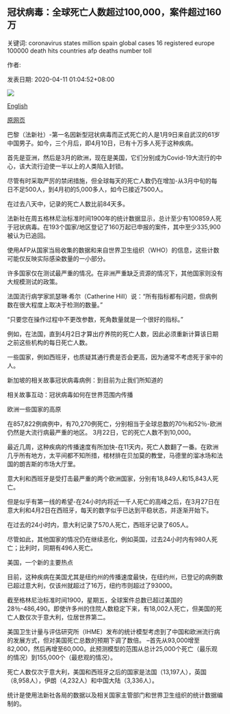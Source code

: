 ## 冠状病毒：全球死亡人数超过100,000，案件超过160万

关键词: coronavirus states million spain global cases 16 registered europe 100000 death hits countries afp deaths number toll

作者: 

发表日期: 2020-04-11 01:04:52+08:00

![](https://www.straitstimes.com/sites/default/files/styles/x_large/public/articles/2020/04/11/08355847.jpg?itok=7TpoBgOu)

[English](Coronavirus%3A%20Global%20death%20toll%20hits%20100%2C000%20with%20over%201.6%20million%20cases.md)

[原网页](https://www.straitstimes.com/world/europe/coronavirus-global-death-toll-hits-100000-cases-over-16-million)

巴黎（法新社）-第一名因新型冠状病毒而正式死亡的人是1月9日来自武汉的61岁中国男子。如今，三个月后，即4月10日，已有十万多人死于这种疾病。

首先是亚洲，然后是3月的欧洲，现在是美国，它们分别成为Covid-19大流行的中心，该大流行迫使一半以上的人类陷入封锁。

尽管有时采取严厉的禁闭措施，但全球每天的死亡人数仍在增加-从3月中旬的每日不足500人，到4月初的5,000多人，如今已接近7500人。

在过去八天中，记录的死亡人数比前84天多。

法新社在周五格林尼治标准时间1900年的统计数据显示，总计至少有100859人死于冠状病毒。在193个国家/地区登记了160万起已申报的案件，其中至少335,900被认为已追回。

使用AFP从国家当局收集的数据和来自世界卫生组织（WHO）的信息，这些计数可能仅反映实际感染数量的一小部分。

许多国家仅在测试最严重的情况。在非洲严重缺乏资源的情况下，其他国家则没有大规模测试的政策。

法国流行病学家凯瑟琳·希尔（Catherine Hill）说：“所有指标都有问题，但病例数在很大程度上取决于检测的数量。”

“只要您在操作过程中不更改参数，死角数量就是一个很好的指标。”

例如，在法国，直到4月2日才算出疗养院的死亡人数，因此必须重新计算该日期之前这些机构的每日死亡人数。

一些国家，例如西班牙，也质疑其通行费是否会更高，因为通常不考虑死于家中的人。

新加坡的相关故事冠状病毒病例：到目前为止我们所知道的

相关故事互动：冠状病毒如何在世界范围内传播

欧洲一些国家的高原

在857,822例病例中，有70,270例死亡，分别相当于全球总数的70％和52％-欧洲仍然是大流行病最严重的地区。 3月22日，它的死亡人数不到10,000。

最近几周，这种疾病的传播速度有所加快-在11天内，死亡人数翻了一番。在欧洲几乎所有地方，太平间都不知所措，棺材排在贝加莫的教堂，马德里的溜冰场和法国的朗吉斯的市场大厅里。

意大利和西班牙是受打击最严重的两个欧洲国家，分别有18,849人和15,843人死亡。

但是似乎有第一线的希望-在24小时内将近一千人死亡的高峰之后，在3月27日在意大利和4月2日在西班牙，每天的数字似乎已达到平稳状态，并逐渐开始下。

在过去的24小时内，意大利记录了570人死亡，西班牙记录了605人。

尽管如此，其他国家的情况仍在继续恶化，例如英国，过去24小时内有980人死亡；比利时，同期有496人死亡。

美国，一个新的主要热点

目前，这种疾病在美国尤其是纽约州的传播速度最快，在纽约州，已登记的病例数已超过意大利，仅该州就超过了16万，纽约市则超过了93000。

截至格林尼治标准时间1900，星期五，全球案件总数已超过美国的28％-486,490。即使许多州的住院人数稳定下来，有18,002人死亡，但美国的死亡人数仅次于意大利，位居世界第二。

美国卫生计量与评估研究所（IHME）发布的统计模型考虑到了中国和欧洲流行病的发展方式，但对美国死亡总数的预期下调了数倍。 –首先从93,000增至82,000，然后再增至60,000。此预测模型的范围从总计25,000个死亡（最乐观的情况）到155,000个（最悲观的情况）。

死亡人数仅次于意大利，美国和西班牙之后的国家是法国（13,197人），英国（8,958人），伊朗（4,232人）和中国大陆（3,336人）。

统计是使用法新社各局的数据以及相关国家主管部门和世界卫生组织的统计数据编制的。